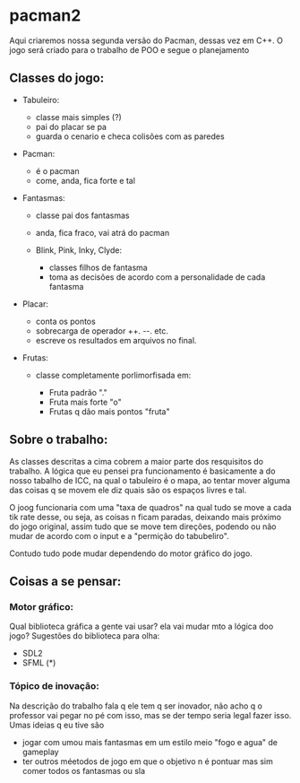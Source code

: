 # pacman2
Aqui criaremos nossa segunda versão do Pacman, dessas vez em C++. O jogo será criado para o trabalho de POO e segue o planejamento

## Classes do jogo:

* Tabuleiro:
    * classe mais simples (?)
    * pai do placar se pa
    * guarda o cenario e checa colisões com as paredes

* Pacman:
    * é o pacman
    * come, anda, fica forte e tal

* Fantasmas:
    * classe pai dos fantasmas
    * anda, fica fraco, vai atrá do pacman

    * Blink, Pink, Inky, Clyde:
        * classes filhos de fantasma
        * toma as decisões de acordo com a personalidade de cada fantasma

* Placar:
    * conta os pontos
    * sobrecarga de operador ++. --. etc.
    * escreve os resultados em arquivos no final.

* Frutas:
    * classe completamente porlimorfisada em:

        * Fruta padrão "."
        * Fruta mais forte "o"
        * Frutas q dão mais pontos "fruta"

## Sobre o trabalho:

As classes descritas a cima cobrem a maior parte dos resquisitos do trabalho. A lógica que eu pensei pra funcionamento é basicamente a do nosso tabalho de ICC, na qual o tabuleiro é o mapa, ao tentar mover alguma das coisas q se movem ele diz quais são os espaços livres e tal.

O joog funcionaria com uma "taxa de quadros" na qual tudo se move a cada tik rate desse, ou seja, as coisas n ficam paradas, deixando mais próximo do jogo original, assim tudo que se move tem direções, podendo ou não mudar de acordo com o input e a "permição do tabubeliro".

Contudo tudo pode mudar dependendo do motor gráfico do jogo.

## Coisas a se pensar:

### Motor gráfico:
Qual biblioteca gráfica a gente vai usar? ela vai mudar mto a lógica doo jogo? Sugestões do biblioteca para olha:

* SDL2
* SFML (*)

### Tópico de inovação:
Na descrição do trabalho fala q ele tem q ser inovador, não acho q o professor vai pegar no pé com isso, mas se der tempo seria legal fazer isso. Umas ideias q eu tive são

* jogar com umou mais fantasmas em um estilo meio "fogo e agua" de gameplay
* ter outros méetodos de jogo em que o objetivo n é pontuar mas sim comer todos os fantasmas ou sla